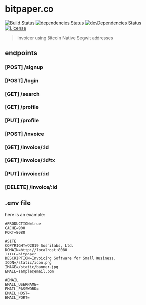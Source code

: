 # bitpaper.co
[![Build Status](http://img.shields.io/travis/soyjavi/bitpaper.co/master.svg?style=flat-square)](https://travis-ci.org/soyjavi/bitpaper.co)
[![dependencies Status](https://david-dm.org/soyjavi/bitpaper.co/status.svg?style=flat-square)](https://david-dm.org/soyjavi/bitpaper.co)
[![devDependencies Status](https://david-dm.org/soyjavi/bitpaper.co/dev-status.svg?style=flat-square)](https://david-dm.org/soyjavi/bitpaper.co?type=dev)
[![License](https://img.shields.io/github/license/soyjavi/bitpaper.co?style=flat-square)](https://spdx.org/licenses/AGPL-3.0-or-later)


> Invoicer using Bitcoin Native Segwit addresses

## endpoints

### [POST] /signup

### [POST] /login

### [GET] /search

### [GET] /profile

### [PUT] /profile

### [POST] /invoice

### [GET] /invoice/:id

### [GET] /invoice/:id/tx

### [PUT] /invoice/:id

### [DELETE] /invoice/:id


## .env file
here is an example:

```
#PRODUCTION=true
CACHE=900
PORT=8080

#SITE
COPYRIGHT=©2019 Soshilabs, Ltd.
DOMAIN=http://localhost:8080
TITLE=bitpaper
DESCRIPTION=Invoicing Software for Small Business.
ICON=/static/icon.png
IMAGE=/static/banner.jpg
EMAIL=sample@email.com

#EMAIL
EMAIL_USERNAME=
EMAIL_PASSWORD=
EMAIL_HOST=
EMAIL_PORT=
```
